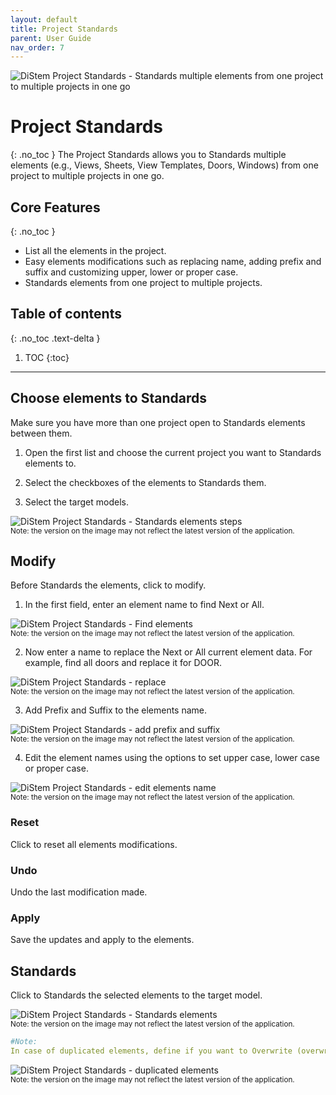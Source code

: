 ```yaml
---
layout: default
title: Project Standards
parent: User Guide
nav_order: 7
---
```


![DiStem Project Standards - Standards multiple elements from one project to multiple projects in one go](../../assets\images\ProjectStandard\Project-Standards_x150.png)  


# Project Standards
{: .no_toc }
The Project Standards allows you to Standards multiple elements (e.g., Views, Sheets, View Templates, Doors, Windows) from one project to multiple projects in one go.

## Core Features
{: .no_toc }
- List all the elements in the project.
- Easy elements modifications such as replacing name, adding prefix and suffix and customizing upper, lower or proper case.
- Standards elements from one project to multiple projects.

## Table of contents
{: .no_toc .text-delta }

1. TOC
{:toc}

---

## Choose elements to Standards

Make sure you have more than one project open to Standards elements between them.

1. Open the first list and choose the current project you want to Standards elements to.

2. Select the checkboxes of the elements to Standards them.

3. Select the target models.

![DiStem Project Standards - Standards elements steps](../../assets\images\ProjectStandard\DS-SelectElements.gif)  
<sub>Note: the version on the image may not reflect the latest version of the application.</sub>

## Modify

Before Standards the elements, click to modify.

1. In the first field, enter an element name to find Next or All.

![DiStem Project Standards - Find elements](../../assets\images\ProjectStandard\DS-Find.gif)  
<sub>Note: the version on the image may not reflect the latest version of the application.</sub>

2. Now enter a name to replace the Next or All current element data. For example, find all doors and replace it for DOOR.

![DiStem Project Standards - replace](../../assets\images\ProjectStandard\DS-Replace.gif)  
<sub>Note: the version on the image may not reflect the latest version of the application.</sub>

3. Add Prefix and Suffix to the elements name.

![DiStem Project Standards - add prefix and suffix](../../assets\images\ProjectStandard\DS-PrefixSuffix.gif)  
<sub>Note: the version on the image may not reflect the latest version of the application.</sub>

4. Edit the element names using the options to set upper case, lower case or proper case.

![DiStem Project Standards - edit elements name](../../assets\images\ProjectStandard\DS-Edit.gif)  
<sub>Note: the version on the image may not reflect the latest version of the application.</sub>

### Reset

Click to reset all elements modifications.

### Undo

Undo the last modification made.

### Apply

Save the updates and apply to the elements.

## Standards

Click to Standards the selected elements to the target model.

![DiStem Project Standards - Standards elements](../../assets\images\ProjectStandard\DS-Standards.gif)  
<sub>Note: the version on the image may not reflect the latest version of the application.</sub>

```yaml
#Note:
In case of duplicated elements, define if you want to Overwrite (overwrite the existing version, or overwrite the existing version and its parameters values ), Skip or choose Manually the elements to overwrite.
```

![DiStem Project Standards - duplicated elements](../../assets\images\ProjectStandard\DS-DuplicatedElement.png)  
<sub>Note: the version on the image may not reflect the latest version of the application.</sub>